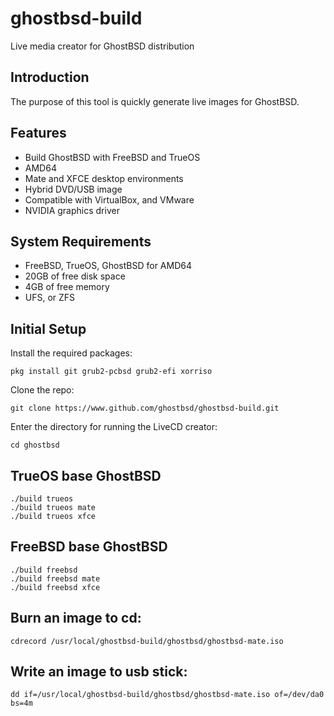 ghostbsd-build
==============
Live media creator for GhostBSD distribution

## Introduction
The purpose of this tool is quickly generate live images for GhostBSD.

## Features
* Build GhostBSD with FreeBSD and TrueOS
* AMD64
* Mate and XFCE desktop environments
* Hybrid DVD/USB image
* Compatible with VirtualBox, and VMware
* NVIDIA graphics driver

## System Requirements
* FreeBSD, TrueOS, GhostBSD for AMD64
* 20GB of free disk space
* 4GB of free memory
* UFS, or ZFS

## Initial Setup
Install the required packages:
```
pkg install git grub2-pcbsd grub2-efi xorriso
```
Clone the repo:
```
git clone https://www.github.com/ghostbsd/ghostbsd-build.git
```
Enter the directory for running the LiveCD creator:
```
cd ghostbsd
```

## TrueOS base GhostBSD
```
./build trueos
./build trueos mate
./build trueos xfce
```

## FreeBSD base GhostBSD
```
./build freebsd
./build freebsd mate
./build freebsd xfce
```

## Burn an image to cd:
```
cdrecord /usr/local/ghostbsd-build/ghostbsd/ghostbsd-mate.iso
```

## Write an image to usb stick:
```
dd if=/usr/local/ghostbsd-build/ghostbsd/ghostbsd-mate.iso of=/dev/da0 bs=4m
```


